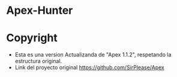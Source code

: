 # Apex-Hunter

# Copyright

- Esta es una version Actualizanda de "Apex 1.1.2", respetando la estructura original.
- Link del proyecto original https://github.com/SirPlease/Apex
